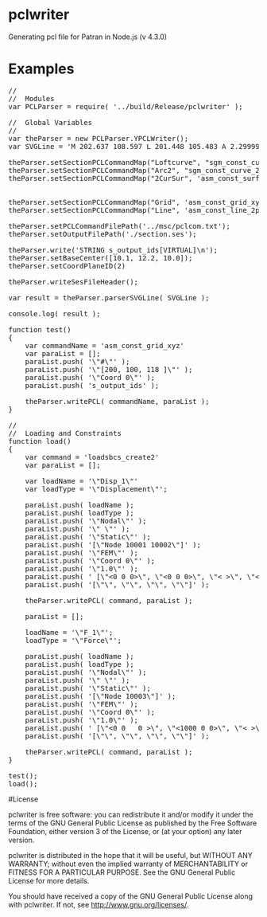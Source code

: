 # pclwriter
Generating pcl file for Patran in Node.js (v 4.3.0)

# Examples 
<pre>
//
//  Modules 
var PCLParser = require( '../build/Release/pclwriter' ); 
 
//  Global Variables
//
var theParser = new PCLParser.YPCLWriter();
var SVGLine = 'M 202.637 108.597 L 201.448 105.483 A 2.29999 2.29999 0 0 0 199.388 104.006';

theParser.setSectionPCLCommandMap("Loftcurve", "sgm_const_curve_loft" );
theParser.setSectionPCLCommandMap("Arc2", "sgm_const_curve_2d_arc2point_v2" );
theParser.setSectionPCLCommandMap("2CurSur", 'asm_const_surface_2curve');


theParser.setSectionPCLCommandMap("Grid", 'asm_const_grid_xyz');
theParser.setSectionPCLCommandMap("Line", 'asm_const_line_2point');

theParser.setPCLCommandFilePath('../msc/pclcom.txt');
theParser.setOutputFilePath('./section.ses');
  
theParser.write('STRING s_output_ids[VIRTUAL]\n');
theParser.setBaseCenter([10.1, 12.2, 10.0]);
theParser.setCoordPlaneID(2)

theParser.writeSesFileHeader();

var result = theParser.parserSVGLine( SVGLine );

console.log( result );

function test()
{
    var commandName = 'asm_const_grid_xyz'    
	var paraList = [];
	paraList.push( '\"#\"' );
	paraList.push( '\"[200, 100, 118 ]\"' );
	paraList.push( '\"Coord 0\"' );
	paraList.push( 's_output_ids' );

	theParser.writePCL( commandName, paraList ); 				
}

//
//  Loading and Constraints
function load()
{
    var command = 'loadsbcs_create2'    
	var paraList = [];
    
    var loadName = '\"Disp_1\"'
    var loadType = '\"Displacement\"';
 
	paraList.push( loadName );
	paraList.push( loadType );
	paraList.push( '\"Nodal\"' );
	paraList.push( '\" \"' );
	paraList.push( '\"Static\"' );
	paraList.push( '[\"Node 10001 10002\"]' );
	paraList.push( '\"FEM\"' );
	paraList.push( '\"Coord 0\"' );
	paraList.push( '\"1.0\"' );
	paraList.push( ' [\"<0 0 0>\", \"<0 0 0>\", \"< >\", \"< >\"]' );
	paraList.push( '[\"\", \"\", \"\", \"\"]' );

	theParser.writePCL( command, paraList );

    paraList = [];  

    loadName = '\"F_1\"';
    loadType = '\"Force\"';

	paraList.push( loadName );
	paraList.push( loadType );
	paraList.push( '\"Nodal\"' );
	paraList.push( '\" \"' );
	paraList.push( '\"Static\"' );
	paraList.push( '[\"Node 10003\"]' );
	paraList.push( '\"FEM\"' );
	paraList.push( '\"Coord 0\"' );
	paraList.push( '\"1.0\"' );
	paraList.push( ' [\"<0 0   0 >\", \"<1000 0 0>\", \"< >\", \"< >\"]' );
	paraList.push( '[\"\", \"\", \"\", \"\"]' );

	theParser.writePCL( command, paraList );
}

test();
load();
</pre>

#License 

  pclwriter is free software: you can redistribute it and/or modify
    it under the terms of the GNU General Public License as published by
    the Free Software Foundation, either version 3 of the License, or
    (at your option) any later version.

 pclwriter is distributed in the hope that it will be useful,
    but WITHOUT ANY WARRANTY; without even the implied warranty of
    MERCHANTABILITY or FITNESS FOR A PARTICULAR PURPOSE.  See the
    GNU General Public License for more details.

 You should have received a copy of the GNU General Public License
    along with pclwriter.  If not, see <http://www.gnu.org/licenses/>.
